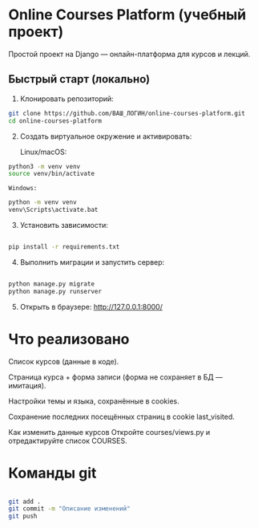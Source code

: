 # Online Courses Platform (учебный проект)

Простой проект на Django — онлайн-платформа для курсов и лекций.

## Быстрый старт (локально)

1. Клонировать репозиторий:
```bash
git clone https://github.com/ВАШ_ЛОГИН/online-courses-platform.git
cd online-courses-platform
```

2. Создать виртуальное окружение и активировать:

    Linux/macOS:

```bash
python3 -m venv venv
source venv/bin/activate
```

    Windows:

```bash
python -m venv venv
venv\Scripts\activate.bat
```

3. Установить зависимости:

```bash

pip install -r requirements.txt
```

4. Выполнить миграции и запустить сервер:


```bash

python manage.py migrate
python manage.py runserver
```

5. Открыть в браузере: http://127.0.0.1:8000/


# Что реализовано
Список курсов (данные в коде).

Страница курса + форма записи (форма не сохраняет в БД — имитация).

Настройки темы и языка, сохранённые в cookies.

Сохранение последних посещённых страниц в cookie last_visited.

Как изменить данные курсов
Откройте courses/views.py и отредактируйте список COURSES.

# Команды git
```bash

git add .
git commit -m "Описание изменений"
git push
```